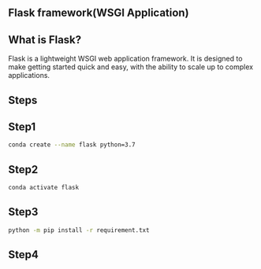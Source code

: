 ## Flask framework(WSGI Application)

## What is Flask?
Flask is a lightweight WSGI web application framework. It is designed to make getting started quick and easy, with the ability to scale up to complex applications.

## Steps
## Step1 
````bash
conda create --name flask python=3.7
````
## Step2
````bash
conda activate flask
````
## Step3
````bash
python -m pip install -r requirement.txt
````
## Step4
````bash
